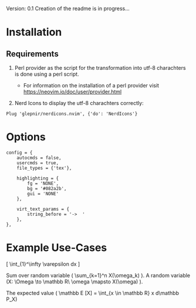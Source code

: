 Version: 0.1
Creation of the readme is in progress...

# Installation
## Requirements

1. Perl provider as the script for the transformation into utf-8 charachters is done using a perl script.
    - For information on the installation of a perl provider visit https://neovim.io/doc/user/provider.html

2. Nerd Icons to display the utf-8 charachters correctly: 
```
Plug 'glepnir/nerdicons.nvim', {'do': 'NerdIcons'}
```

    

# Options 

    config = {
        autocmds = false,
        usercmds = true,
        file_types = {'tex'},

        highlighting = {
            fg = 'NONE',
            bg = '#082a2b',
            gui = 'NONE'
        },

        virt_text_params = {
            string_before = '->  '
        },
    },


# Example Use-Cases
\[
    \int_{1}^\infty \varepsilon dx
\]

Sum over random variable \( \sum_{k=1}^n X(\omega_k) \). A random variable \(X: \Omega \to \mathbb R\\ \omega \mapsto X(\omega) \). 

The expected value \( \mathbb E [X] = \int_{x \in \mathbb R} x d\mathbb P_X\)

